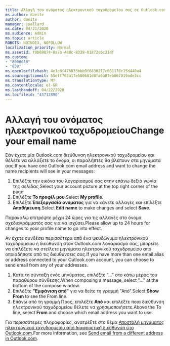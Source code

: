 ```yaml
---
title: Αλλαγή του ονόματος ηλεκτρονικού ταχυδρομείου σας σε Outlook.com
ms.author: daeite
author: daeite
manager: joallard
ms.date: 04/21/2020
ms.audience: Admin
ms.topic: article
ROBOTS: NOINDEX, NOFOLLOW
localization_priority: Normal
ms.assetid: f0b69874-8a7b-480c-8329-01872c6c21df
ms.custom:
- "8000036"
- "838"
ms.openlocfilehash: 4e1e6f476833bbb9f6830217c661176c15d440a4
ms.sourcegitcommit: 55eff703a17e500681d8fa6a87eb067019ade3cc
ms.translationtype: MT
ms.contentlocale: el-GR
ms.lasthandoff: 04/22/2020
ms.locfileid: "43712890"
---
```

# <a name="change-your-email-name"></a><span data-ttu-id="5209e-102">Αλλαγή του ονόματος ηλεκτρονικού ταχυδρομείου</span><span class="sxs-lookup"><span data-stu-id="5209e-102">Change your email name</span></span>

<span data-ttu-id="5209e-103">Εάν έχετε μία Outlook.com διεύθυνση ηλεκτρονικού ταχυδρομείου και θέλετε να αλλάξετε το όνομα, οι παραλήπτες θα βλέπουν στα μηνύματά σας:</span><span class="sxs-lookup"><span data-stu-id="5209e-103">If you have one Outlook.com email address and want to change the name recipients will see in your messages:</span></span>
  
1. <span data-ttu-id="5209e-104">Επιλέξτε την εικόνα του λογαριασμού σας στην επάνω δεξιά γωνία της σελίδας.</span><span class="sxs-lookup"><span data-stu-id="5209e-104">Select your account picture at the top right corner of the page.</span></span>
2. <span data-ttu-id="5209e-105">Επιλέξτε **Το προφίλ μου**.</span><span class="sxs-lookup"><span data-stu-id="5209e-105">Select **My profile**.</span></span>
3. <span data-ttu-id="5209e-106">Επιλέξτε **Επεξεργασία ονόματος** για να κάνετε αλλαγές και επιλέξτε **Αποθήκευση**.</span><span class="sxs-lookup"><span data-stu-id="5209e-106">Select **Edit name** to make changes and select **Save**.</span></span>

<span data-ttu-id="5209e-107">Παρακαλώ επιτρέψτε μέχρι 24 ώρες για τις αλλαγές στο όνομα σχεδιαγράμματός σας για να ισχύσει.</span><span class="sxs-lookup"><span data-stu-id="5209e-107">Please allow up to 24 hours for changes to your profile name to go into effect.</span></span>
  
<span data-ttu-id="5209e-108">Αν έχετε συνδέσει περισσότερα από ένα ψευδώνυμα ηλεκτρονικού ταχυδρομείου ή διεύθυνση στον Outlook.com λογαριασμό σας, μπορείτε να επιλέξετε να στείλετε μηνύματα ηλεκτρονικού ταχυδρομείου από οποιαδήποτε από τις διευθύνσεις σας.</span><span class="sxs-lookup"><span data-stu-id="5209e-108">If you have more than one email alias or address connected to your Outlook.com account, you can choose to send email from any of your addresses.</span></span>
  
1. <span data-ttu-id="5209e-109">Κατά τη σύνταξη ενός μηνύματος, επιλέξτε "..." στο κάτω μέρος του παραθύρου σύνθεσης.</span><span class="sxs-lookup"><span data-stu-id="5209e-109">When composing a message, select "..." at the bottom of the compose window.</span></span>
1. <span data-ttu-id="5209e-110">Επιλέξτε **"Εμφάνιση από"** για να δείτε τη γραμμή "Από".</span><span class="sxs-lookup"><span data-stu-id="5209e-110">Select **Show From** to see the From line.</span></span>
1. <span data-ttu-id="5209e-111">Επάνω από τη γραμμή Προς, επιλέξτε **Από** και επιλέξτε ποια διεύθυνση ηλεκτρονικού ταχυδρομείου θέλετε να χρησιμοποιήσετε.</span><span class="sxs-lookup"><span data-stu-id="5209e-111">Above the To line, select **From** and choose which email address you want to use.</span></span>

<span data-ttu-id="5209e-112">Για περισσότερες πληροφορίες, ανατρέξτε στο θέμα [Αποστολή μηνύματος ηλεκτρονικού ταχυδρομείου από διαφορετική διεύθυνση στο Outlook.com](https://support.office.com/article/ccba89cb-141c-4a36-8c56-6d16a8556d2e?wt.mc_id=Office_Outlook_com_Alchemy).</span><span class="sxs-lookup"><span data-stu-id="5209e-112">For more information, see [Send email from a different address in Outlook.com](https://support.office.com/article/ccba89cb-141c-4a36-8c56-6d16a8556d2e?wt.mc_id=Office_Outlook_com_Alchemy).</span></span>